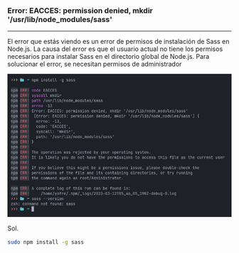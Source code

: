 ### Error: EACCES: permission denied, mkdir '/usr/lib/node_modules/sass'

<hr>

El error que estás viendo es un error de permisos de instalación de Sass en Node.js. La causa del error es que el usuario actual no tiene los permisos necesarios para instalar Sass en el directorio global de Node.js. Para solucionar el error, se necesitan permisos de administrador

![imagenDeErrorSass](/media/errorSass.png)

Sol.

```sh
sudo npm install -g sass
```
